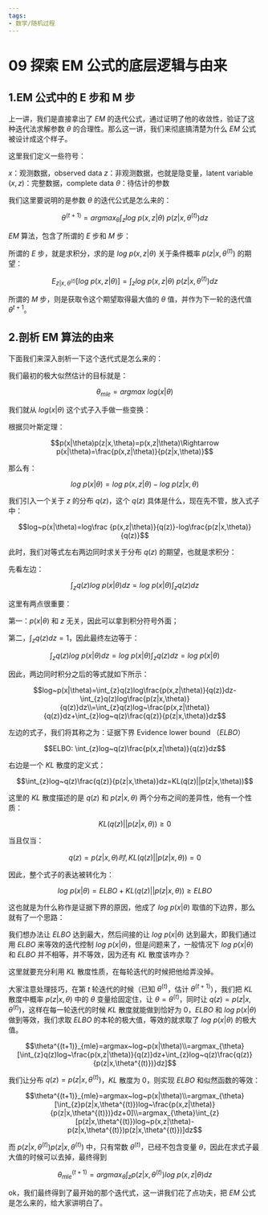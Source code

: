 ```yaml
---
tags:
- 数学/随机过程
---
```


# 09 探索 EM 公式的底层逻辑与由来

## 1.EM 公式中的 E 步和 M 步

上一讲，我们是直接拿出了 $EM$ 的迭代公式，通过证明了他的收敛性，验证了这种迭代法求解参数 $\theta$ 的合理性。那么这一讲，我们来彻底搞清楚为什么 $EM$ 公式被设计成这个样子。

这里我们定义一些符号：

$x$：观测数据，observed data $z$：非观测数据，也就是隐变量，latent variable $(x,z)$：完整数据，complete data $\theta$：待估计的参数

我们这里要说明的是参数 $\theta$ 的迭代公式是怎么来的：

$$\theta^{(t+1)}=argmax_{\theta}\int_{z}log~p(x,z|\theta)~p(z|x,\theta^{(t)})dz$$

$EM$ 算法，包含了所谓的 $E$ 步和 $M$ 步：

所谓的 $E$ 步，就是求积分，求的是 $log~p(x,z|\theta)$ 关于条件概率 $p(z|x,\theta^{(t)})$ 的期望：

$$E_{z|x,\theta^{(t)}}[log~p(x,z|\theta)]=\int_{z}log~p(x,z|\theta)~p(z|x,\theta^{(t)})dz$$

所谓的 $M$ 步，则是获取令这个期望取得最大值的 $\theta$ 值，并作为下一轮的迭代值 $\theta^{t+1}$。

## 2.剖析 EM 算法的由来

下面我们来深入剖析一下这个迭代式是怎么来的：

我们最初的极大似然估计的目标就是：

$$\theta_{mle}=argmax~log(x|\theta)$$

我们就从 $log(x|\theta)$ 这个式子入手做一些变换：

根据贝叶斯定理：

$$p(x|\theta)p(z|x,\theta)=p(x,z|\theta)\Rightarrow p(x|\theta)=\frac{p(x,z|\theta)}{p(z|x,\theta)}$$

那么有：

$$log~p(x|\theta)=log~p(x,z|\theta)-log~p(z|x,\theta)$$

我们引入一个关于 $z$ 的分布 $q(z)$，这个 $q(z)$ 具体是什么，现在先不管，放入式子中：

$$log~p(x|\theta)=log\frac {p(x,z|\theta)}{q(z)}-log\frac{p(z|x,\theta)}{q(z)}$$

此时，我们对等式左右两边同时求关于分布 $q(z)$ 的期望，也就是求积分：

先看左边：

$$\int_{z}q(z)log~p(x|\theta)dz=log~p(x|\theta)\int_{z}q(z)dz$$

这里有两点很重要：

第一：$p(x|\theta)$ 和 $z$ 无关，因此可以拿到积分符号外面；

第二，$\int_{z}q(z)dz=1$，因此最终左边等于：

$$\int_{z}q(z)log~p(x|\theta)dz=log~p(x|\theta)\int_{z}q(z)dz=log~p(x|\theta)$$

因此，两边同时积分之后的等式就如下所示：

$$log~p(x|\theta)=\int_{z}q(z)log\frac{p(x,z|\theta)}{q(z)}dz-\int_{z}q(z)log\frac{p(z|x,\theta)}{q(z)}dz\\=\int_{z}q(z)log~\frac{p(x,z|\theta)}{q(z)}dz+\int_{z}log~q(z)\frac{q(z)}{p(z|x,\theta)}dz$$

左边的式子，我们将其称之为：证据下界 Evidence lower bound $（ELBO）$

$$ELBO: \int_{z}log~q(z)\frac{p(x,z|\theta)}{q(z)}dz$$

右边是一个 $KL$ 散度的定义式：

$$\int_{z}log~q(z)\frac{q(z)}{p(z|x,\theta)}dz=KL(q(z)||p(z|x,\theta))$$

这里的 $KL$ 散度描述的是 $q(z)$ 和 $p(z|x,\theta)$ 两个分布之间的差异性，他有一个性质：

$$KL(q(z)||p(z|x,\theta))\ge 0$$

 当且仅当：

$$q(z)=p(z|x,\theta)时,KL(q(z)||p(z|x,\theta))=0$$

因此，整个式子的表达被转化为：

$$log~p(x|\theta)=ELBO+KL(q(z)||p(z|x,\theta))\ge ELBO$$

这也就是为什么称作是证据下界的原因，他成了 $log~p(x|\theta)$ 取值的下边界，那么就有了一个思路：

我们想办法让 $ELBO$ 达到最大，然后间接的让 $log~p(x|\theta)$ 达到最大，即我们通过用 $ELBO$ 来等效的迭代控制 $log~p(x|\theta)$，但是问题来了，一般情况下 $log~p(x|\theta)$ 和 $ELBO$ 并不相等，并不等效，因为还有 $KL$ 散度该咋办？

这里就要充分利用 $KL$ 散度性质，在每轮迭代的时候把他给弄没掉。

大家注意处理技巧，在第 $t$ 轮迭代的时候（已知 $\theta^{(t)}$，估计 $\theta^{(t+1)}$），我们把 $KL$ 散度中概率 $p(z|x,\theta)$ 中的 $\theta$ 变量给固定住，让 $\theta=\theta^{(t)}$，同时让 $q(z)=p(z|x,\theta^{(t)})$，这样在每一轮迭代的时候 $KL$ 散度就能做到恰好为 $0$，$ELBO$ 和 $log~p(x|\theta)$ 做到等效，我们求取 $ELBO$ 的本轮的极大值，等效的就求取了 $log~p(x|\theta)$ 的极大值。

$$\theta^{(t+1)}_{mle}=argmax~log~p(x|\theta)\\=argmax_{\theta}[\int_{z}q(z)log~\frac{p(x,z|\theta)}{q(z)}dz+\int_{z}log~q(z)\frac{q(z)}{p(z|x,\theta^{(t)})}dz]$$

我们让分布 $q(z)=p(z|x,\theta^{(t)})$，$KL$ 散度为 $0$，则实现 $ELBO$ 和似然函数的等效：

$$\theta^{(t+1)}_{mle}=argmax~log~p(x|\theta)\\=argmax_{\theta}[\int_{z}p(z|x,\theta^{(t)})log~\frac{p(x,z|\theta)}{p(z|x,\theta^{(t)})}dz+0]\\=argmax_{\theta}\int_{z}[p(z|x,\theta^{(t)})log~p(x,z|\theta)-p(z|x,\theta^{(t)})p(z|x,\theta^{(t)})]dz$$

而 $p(z|x,\theta^{(t)})p(z|x,\theta^{(t)})$ 中，只有常数 $\theta^{(t)}$，已经不包含变量 $\theta$，因此在求式子最大值的时候可以去掉，最终得到

$$\theta^{(t+1)}_{mle}=argmax_{\theta}\int_{z}p(z|x,\theta^{(t)})log~p(x,z|\theta)dz$$

ok，我们最终得到了最开始的那个迭代式，这一讲我们花了点功夫，把 $EM$ 公式是怎么来的，给大家讲明白了。